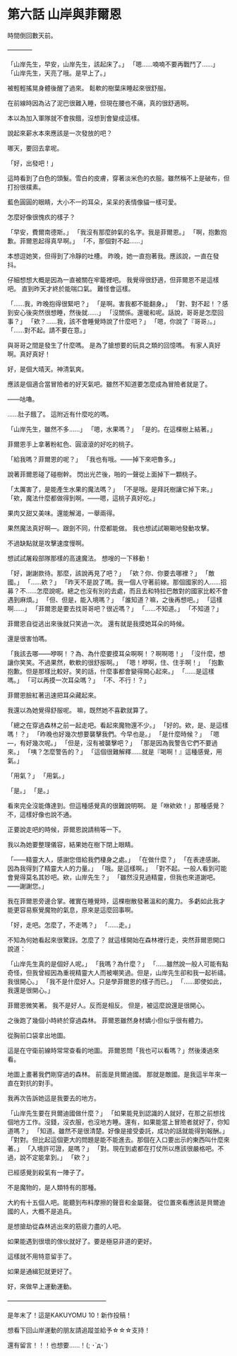 # 第六話 山岸與菲爾恩

時間倒回數天前。

————

「山岸先生，早安，山岸先生，該起床了。」
「嗯......喃喃不要再戰鬥了......」
「山岸先生，天亮了哦。是早上了。」

被輕輕搖晃身體後醒了過來。
鬆軟的樹葉床睡起來很舒服。

在前線時因為沾了泥巴很難入睡，但現在腰也不痛，真的很舒適啊。

本以為加入軍隊就不會挨餓，沒想到會變成這樣。

說起來薪水本來應該是一次發放的吧？

哪天，要回去拿呢。

「好，出發吧！」

這時看到了白色的頭髮。雪白的皮膚，穿著淡米色的衣服。雖然稱不上是破布，但打扮很樸素。

藍色圓圓的眼睛，大小不一的耳朵，呆呆的表情像貓一樣可愛。

怎麼好像很愧疚的樣子？

「早安，費爾南德斯。」
「我沒有那麼帥氣的名字。我是菲爾恩。」
「啊，抱歉抱歉。菲爾恩起得真早啊。」
「不，那個對不起......」

本想逗她笑，但得到了冷靜的吐槽。
昨晚，她一直抱著我。應該說，一直在發抖。

仔細想想大概是因為一直被關在牢籠裡吧。
我覺得很舒適，但菲爾恩不是這樣吧。
直到昨天才終於能喘口氣。
難怪會這樣。

「......我，昨晚抱得很緊吧？」
「是啊。害我都不能翻身。」
「對、對不起！？感到安心後突然很想睡，然後就......」
「沒關係。還暖和呢。話說，哥哥是怎麼回事？」
「欸？......我，該不會睡覺時說了什麼吧？」
「嗯，你說了『哥哥』。」
「......對不起。請不要在意。」

與哥哥之間是發生了什麼嗎。
是為了搶想要的玩具之類的回憶嗎。
有家人真好啊。真好真好！

好，是個大晴天。神清氣爽。

應該是個適合當冒險者的好天氣吧。雖然不知道要怎麼成為冒險者就是了。

——咕嚕。

......肚子餓了。
這附近有什麼吃的嗎。

「山岸先生，雖然不多......」
「嗯，水果嗎？」
「是的。在這棵樹上結著。」

菲爾恩手上拿著粉紅色、圓滾滾的好吃的桃子。

「給我嗎？菲爾恩的呢？」
「我也有哦。——掉下來吧魯多。」

說著菲爾恩碰了碰樹幹。
閃出光芒後，啪的一聲從上面掉下一顆桃子。

「太厲害了，是能產生水果的魔法嗎？」
「不是哦。是拜託樹讓它掉下來。」
「欸，魔法什麼都做得到啊。——嗯，這桃子真好吃。」

果肉又甜又美味。還能解渴，一舉兩得。

果然魔法真好啊—。跟劍不同，什麼都能做。
我也想試試唰唰地發動攻擊。

不過缺點就是攻擊速度慢啊。

想試試屠殺部隊那樣的高速魔法。
想嗖的一下移動！

「好，謝謝款待。那麼，該說再見了吧？」
「欸？你、你要去哪裡？」
「敵國。」
「......欸？」
「昨天不是說了嗎。我一個人守著前線。那個國家的人......招募？不......怎麼說呢。總之也沒有別的去處，而且去和特拉巴敵對的國家比較不會遇到麻煩。」
「但、但是，能入境嗎？」
「誰知道？嘛，之後再想吧。」
「這樣啊......」
「菲爾恩是要去找哥哥吧？很近嗎？」
「......不知道。」
「不知道？」

菲爾恩自從逃出來後就只笑過一次。
還有就是我摸她耳朵的時候。

還是很害怕嗎。

「我該去哪——咿啊！？為、為什麼要摸耳朵啊啊！？啊啊嗯！」
「沒什麼，想讓你笑笑。不過果然，軟軟的很舒服啊。」
「嗯！咿啊，住、住手啊！」
「抱歉抱歉。但是那樣比較好。笑的話，什麼事都會變得開心起來。」
「......是這樣嗎。」
「可以再摸一次耳朵嗎？」
「不、不行！？」

菲爾恩臉紅著迅速把耳朵藏起來。

我還以為她覺得舒服呢。
嘛，既然她不喜歡就算了。

「總之在穿過森林之前一起走吧。看起來魔物還不少。」
「好的。欸，是、是這樣嗎！？」
「昨晚也好幾次想要襲擊我們。今早也是。」
「是什麼時候？」
「嗯—，有好幾次呢。」
「但是，沒有被襲擊吧？」
「那是因為我警告它們不要過來。」
「咦？怎麼警告的？」
「這個很難解釋......就是『喝啊！』這種感覺，用氣。」

「用氣？」
「用氣。」

「是。」
「是。」

看來完全沒能傳達到。但這種感覺真的很難說明啊。
是「咻欸欸！」那種感覺？不，這樣好像也說不通。

正要說走吧的時候，菲爾恩說請稍等一下。

我以為她要整理儀容，結果她在樹下閉上眼睛。

「——精靈大人，感謝您借給我們棲身之處。」
「在做什麼？」
「在表達感謝。因為我得到了精靈大人的力量。」
「哦。是這樣啊。」
「對不起。一般人看到可能會覺得莫名其妙吧。欸，山岸先生？」
「雖然沒見過精靈，但我也來道謝吧。——謝謝您。」

我在菲爾恩旁邊合掌。確實在睡覺時，這棵樹散發著溫和的魔力。
多虧如此我才能更容易察覺魔物的氣息，原來是這麼回事啊。

「好，走吧。怎麼了，不走嗎？」
「......走。」

不知為何她看起來很驚訝。怎麼了？
就這樣開始在森林裡行走，突然菲爾恩開口說道：

「山岸先生真的是個好人呢。」
「我嗎？為什麼？」
「......雖然說一般人可能有點奇怪，但我曾經因為重視精靈大人而被嘲笑過。但是，山岸先生卻和我一起祈禱。我很開心。」
「我不是什麼好人。只是學菲爾恩的樣子而已。」
「......即使如此，我還是很開心。」

菲爾恩微笑著。
我不是好人。反而是相反。
但是，被這麼說還是很開心。

之後跑了幾個小時終於穿過森林。
菲爾恩雖然身材嬌小但似乎很有體力。

從胸前口袋拿出地圖。

這是在守衛前線時常常查看的地圖。
菲爾恩問「我也可以看嗎？」然後湊過來看。

地圖上畫著我們剛穿過的森林。
前面是貝爾迪國。
那就是敵國。是我這半年來一直在對抗的對手。

我再次告訴她這是我要去的地方。

「山岸先生要在貝爾迪國做什麼？」
「如果能見到認識的人就好，在那之前想找個地方工作。沒錢，沒衣服，也沒地方睡。還有，如果能當上冒險者就好了，你知道嗎？」
「知道。雖然不是很清楚。好像是接受委託，成功的話就能得到報酬。」
「對對。但比起這個更大的問題是能不能進去。那個在入口要出示的東西叫什麼來著。」
「入境許可證，是嗎？」
「對。現在到處都在打仗所以應該很嚴格吧。不過，說不定能拿到。」
「欸？」

已經感覺到殺氣有一陣子了。

不是魔物的，是人類特有的那種。

大約有十五個人吧。能聽到布料摩擦的聲音和金屬聲。
從位置來看應該是貝爾迪國的人，大概不是追兵。

是想搶劫從森林逃出來的筋疲力盡的人吧。

如果能遇到很壞的傢伙就好了。要是極惡非道的更好。

這樣就不用特意留手了。

如果是通緝犯就更好了。

好，來做早上運動運動。

————————————————

是年末了！這是KAKUYOMU 10！新作投稿！

想看下回山岸運動的朋友請追蹤並給予☆☆☆支持！

還有留言！！！也想要......！(; ･`д･´)